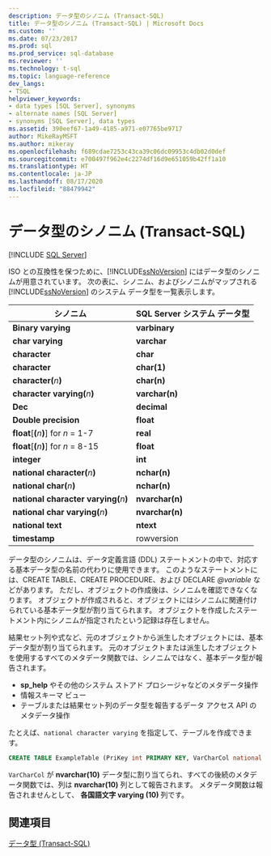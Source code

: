 ```yaml
---
description: データ型のシノニム (Transact-SQL)
title: データ型のシノニム (Transact-SQL) | Microsoft Docs
ms.custom: ''
ms.date: 07/23/2017
ms.prod: sql
ms.prod_service: sql-database
ms.reviewer: ''
ms.technology: t-sql
ms.topic: language-reference
dev_langs:
- TSQL
helpviewer_keywords:
- data types [SQL Server], synonyms
- alternate names [SQL Server]
- synonyms [SQL Server], data types
ms.assetid: 390eef67-1a49-4185-a971-e07765be9717
author: MikeRayMSFT
ms.author: mikeray
ms.openlocfilehash: f689cdae7253c43ca39c06dc09953c4db02d0def
ms.sourcegitcommit: e700497f962e4c2274df16d9e651059b42ff1a10
ms.translationtype: HT
ms.contentlocale: ja-JP
ms.lasthandoff: 08/17/2020
ms.locfileid: "88479942"
---
```

# <a name="data-type-synonyms-transact-sql"></a>データ型のシノニム (Transact-SQL)
[!INCLUDE [SQL Server](../../includes/applies-to-version/sqlserver.md)]

ISO との互換性を保つために、[!INCLUDE[ssNoVersion](../../includes/ssnoversion-md.md)] にはデータ型のシノニムが用意されています。 次の表に、シノニム、およびシノニムがマップされる [!INCLUDE[ssNoVersion](../../includes/ssnoversion-md.md)] のシステム データ型を一覧表示します。
  
|シノニム|SQL Server システム データ型|  
|---|---|
|**Binary varying**|**varbinary**|  
|**char varying**|**varchar**|  
|**character**|**char**|  
|**character**|**char(1)**|  
|**character(**_n_**)**|**char(n)**|  
|**character varying(**_n_**)**|**varchar(n)**|  
|**Dec**|**decimal**|  
|**Double precision**|**float**|  
|**float**[**(**_n_**)**] for _n_ = 1-7|**real**|  
|**float**[**(**_n_**)**] for _n_ = 8-15|**float**|  
|**integer**|**int**|  
|**national character(**_n_**)**|**nchar(n)**|  
|**national char(**_n_**)**|**nchar(n)**|  
|**national character varying(**_n_**)**|**nvarchar(n)**|  
|**national char varying(**_n_**)**|**nvarchar(n)**|  
|**national text**|**ntext**|  
|**timestamp**|rowversion|  
  
データ型のシノニムは、データ定義言語 (DDL) ステートメントの中で、対応する基本データ型の名前の代わりに使用できます。 このようなステートメントには、CREATE TABLE、CREATE PROCEDURE、および DECLARE *\@variable* などがあります。 ただし、オブジェクトの作成後は、シノニムを確認できなくなります。 オブジェクトが作成されると、オブジェクトにはシノニムに関連付けられている基本データ型が割り当てられます。 オブジェクトを作成したステートメント内にシノニムが指定されたという記録は存在しません。
  
結果セット列や式など、元のオブジェクトから派生したオブジェクトには、基本データ型が割り当てられます。 元のオブジェクトまたは派生したオブジェクトを使用するすべてのメタデータ関数では、シノニムではなく、基本データ型が報告されます。

* **sp_help** やその他のシステム ストアド プロシージャなどのメタデータ操作
* 情報スキーマ ビュー
* テーブルまたは結果セット列のデータ型を報告するデータ アクセス API のメタデータ操作
  
たとえば、`national character varying` を指定して、テーブルを作成できます。
  
```sql
CREATE TABLE ExampleTable (PriKey int PRIMARY KEY, VarCharCol national character varying(10))  
```  
  
`VarCharCol` が **nvarchar(10)** データ型に割り当てられ、すべての後続のメタデータ関数では、列は **nvarchar(10)** 列として報告されます。 メタデータ関数は報告されませんとして、 **各国語文字 varying (10)** 列です。
  
## <a name="see-also"></a>関連項目
[データ型 &#40;Transact-SQL&#41;](../../t-sql/data-types/data-types-transact-sql.md)
  
  
